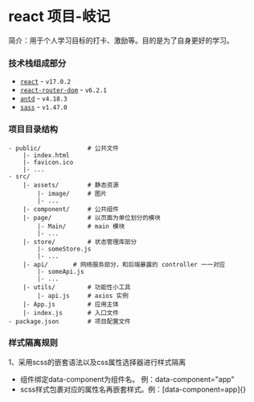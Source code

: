 # react 项目-岐记

简介：用于个人学习目标的打卡、激励等。目的是为了自身更好的学习。

### 技术栈组成部分

- [`react`](https://reactjs.org/) - `v17.0.2`
- [`react-router-dom`](https://reactrouter.com/) - `v6.2.1`
- [`antd`](https://ant-design.gitee.io/index-cn) - `v4.18.3`
- [`sass`](https://www.sass.hk/) - `v1.47.0`

### 项目目录结构

```
- public/             # 公共文件
    |- index.html
    |- favicon.ico
    |- ...
- src/
    |- assets/        # 静态资源
        |- image/     # 图片
        |- ...
    |- component/     # 公共组件
    |- page/          # 以页面为单位划分的模块
        |- Main/      # main 模块
        |- ...
    |- store/         # 状态管理库部分
        |- someStore.js
        |- ...
    |- api/       # 网络服务部分，和后端暴露的 controller 一一对应
        |- someApi.js
        |- ...
    |- utils/         # 功能性小工具
        |- api.js     # axios 实例
    |- App.js         # 应用主体
    |- index.js       # 入口文件
- package.json        # 项目配置文件
```

### 样式隔离规则

1、采用scss的嵌套语法以及css属性选择器进行样式隔离
- 组件绑定data-component为组件名。 例：data-component="app"
- scss样式包裹对应的属性名再嵌套样式。例：[data-component=app]{}